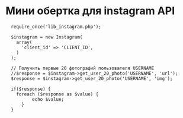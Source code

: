 # Мини обертка для instagram API

      require_once('lib_instagram.php');

      $instagram = new Instagram(
        array(
          'client_id' => 'CLIENT_ID',
        )
      );

      // Получить первые 20 фотографий пользователя USERNAME
      //$response = $instagram->get_user_20_photo('USERNAME', 'url');
      $response = $instagram->get_user_20_photo('USERNAME', 'img');

      if($response) {
        foreach ($response as $value) {
		      echo $value;
	      }
      }
